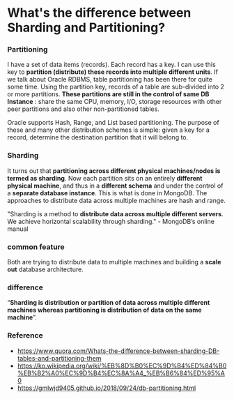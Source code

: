 # What's the difference between Sharding and Partitioning?

### Partitioning

I have a set of data items (records). Each record has a key. I can use this key to <b>partition (distribute) these records into multiple different units</b>. If we talk about Oracle RDBMS, table partitioning has been there for quite some time. Using the partition key, records of a table are sub-divided into 2 or more partitions. <b>These partitions are still in the control of same DB Instance</b> : share the same CPU, memory, I/O, storage resources with other peer partitions and also other non-partitioned tables.

Oracle supports Hash, Range, and List based partitioning. The purpose of these and many other distribution schemes is simple: given a key for a record, determine the destination partition that it will belong to.


### Sharding

It turns out that <b>partitioning across different physical machines/nodes is termed as sharding</b>. Now each partition sits on an entirely <b>different physical machine</b>, and thus in a <b>different schema</b> and under the control of a <b>separate database instance</b>. This is what is done in MongoDB. The approaches to distribute data across multiple machines are hash and range.

"Sharding is a method to <b>distribute data across multiple different servers</b>. We achieve horizontal scalability through sharding." - MongoDB’s online manual


### common feature

Both are trying to distribute data to multiple machines and building a <b>scale out</b> database architecture.


### difference

“<b>Sharding is distribution or partition of data across multiple different machines whereas partitioning is distribution of data on the same machine</b>”.


### Reference
- https://www.quora.com/Whats-the-difference-between-sharding-DB-tables-and-partitioning-them
- https://ko.wikipedia.org/wiki/%EB%8D%B0%EC%9D%B4%ED%84%B0%EB%B2%A0%EC%9D%B4%EC%8A%A4_%EB%B6%84%ED%95%A0
- https://gmlwjd9405.github.io/2018/09/24/db-partitioning.html
